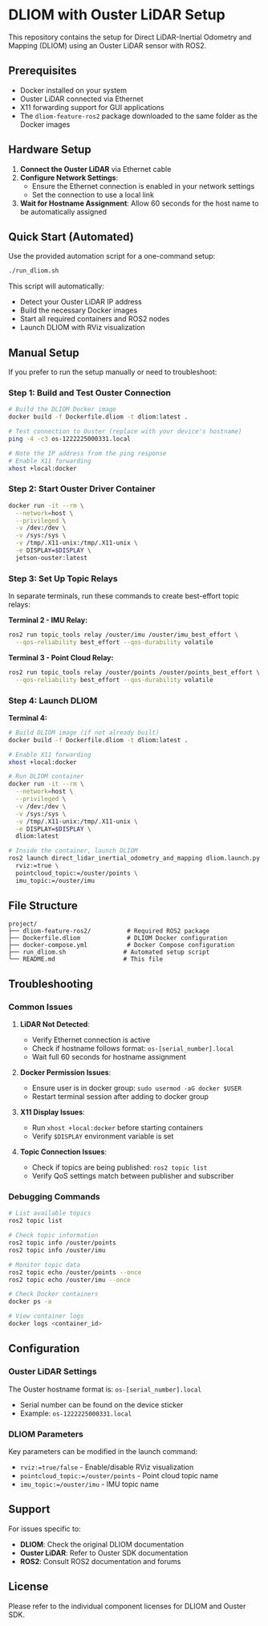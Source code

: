 # DLIOM with Ouster LiDAR Setup

This repository contains the setup for Direct LiDAR-Inertial Odometry and Mapping (DLIOM) using an Ouster LiDAR sensor with ROS2.

## Prerequisites

- Docker installed on your system
- Ouster LiDAR connected via Ethernet
- X11 forwarding support for GUI applications
- The `dliom-feature-ros2` package downloaded to the same folder as the Docker images

## Hardware Setup

1. **Connect the Ouster LiDAR** via Ethernet cable
2. **Configure Network Settings**: 
   - Ensure the Ethernet connection is enabled in your network settings
   - Set the connection to use a local link
3. **Wait for Hostname Assignment**: Allow 60 seconds for the host name to be automatically assigned

## Quick Start (Automated)

Use the provided automation script for a one-command setup:

```bash
./run_dliom.sh
```

This script will automatically:
- Detect your Ouster LiDAR IP address
- Build the necessary Docker images
- Start all required containers and ROS2 nodes
- Launch DLIOM with RViz visualization

## Manual Setup

If you prefer to run the setup manually or need to troubleshoot:

### Step 1: Build and Test Ouster Connection

```bash
# Build the DLIOM Docker image
docker build -f Dockerfile.dliom -t dliom:latest .

# Test connection to Ouster (replace with your device's hostname)
ping -4 -c3 os-1222225000331.local

# Note the IP address from the ping response
# Enable X11 forwarding
xhost +local:docker
```

### Step 2: Start Ouster Driver Container

```bash
docker run -it --rm \
  --network=host \
  --privileged \
  -v /dev:/dev \
  -v /sys:/sys \
  -v /tmp/.X11-unix:/tmp/.X11-unix \
  -e DISPLAY=$DISPLAY \
  jetson-ouster:latest
```

### Step 3: Set Up Topic Relays

In separate terminals, run these commands to create best-effort topic relays:

**Terminal 2 - IMU Relay:**
```bash
ros2 run topic_tools relay /ouster/imu /ouster/imu_best_effort \
  --qos-reliability best_effort --qos-durability volatile
```

**Terminal 3 - Point Cloud Relay:**
```bash
ros2 run topic_tools relay /ouster/points /ouster/points_best_effort \
  --qos-reliability best_effort --qos-durability volatile
```

### Step 4: Launch DLIOM

**Terminal 4:**
```bash
# Build DLIOM image (if not already built)
docker build -f Dockerfile.dliom -t dliom:latest .

# Enable X11 forwarding
xhost +local:docker

# Run DLIOM container
docker run -it --rm \
  --network=host \
  --privileged \
  -v /dev:/dev \
  -v /sys:/sys \
  -v /tmp/.X11-unix:/tmp/.X11-unix \
  -e DISPLAY=$DISPLAY \
  dliom:latest

# Inside the container, launch DLIOM
ros2 launch direct_lidar_inertial_odometry_and_mapping dliom.launch.py \
  rviz:=true \
  pointcloud_topic:=/ouster/points \
  imu_topic:=/ouster/imu
```

## File Structure

```
project/
├── dliom-feature-ros2/          # Required ROS2 package
├── Dockerfile.dliom             # DLIOM Docker configuration
├── docker-compose.yml           # Docker Compose configuration
├── run_dliom.sh                # Automated setup script
└── README.md                   # This file
```

## Troubleshooting

### Common Issues

1. **LiDAR Not Detected**: 
   - Verify Ethernet connection is active
   - Check if hostname follows format: `os-[serial_number].local`
   - Wait full 60 seconds for hostname assignment

2. **Docker Permission Issues**:
   - Ensure user is in docker group: `sudo usermod -aG docker $USER`
   - Restart terminal session after adding to docker group

3. **X11 Display Issues**:
   - Run `xhost +local:docker` before starting containers
   - Verify `$DISPLAY` environment variable is set

4. **Topic Connection Issues**:
   - Check if topics are being published: `ros2 topic list`
   - Verify QoS settings match between publisher and subscriber

### Debugging Commands

```bash
# List available topics
ros2 topic list

# Check topic information
ros2 topic info /ouster/points
ros2 topic info /ouster/imu

# Monitor topic data
ros2 topic echo /ouster/points --once
ros2 topic echo /ouster/imu --once

# Check Docker containers
docker ps -a

# View container logs
docker logs <container_id>
```

## Configuration

### Ouster LiDAR Settings

The Ouster hostname format is: `os-[serial_number].local`
- Serial number can be found on the device sticker
- Example: `os-1222225000331.local`

### DLIOM Parameters

Key parameters can be modified in the launch command:
- `rviz:=true/false` - Enable/disable RViz visualization
- `pointcloud_topic:=/ouster/points` - Point cloud topic name
- `imu_topic:=/ouster/imu` - IMU topic name

## Support

For issues specific to:
- **DLIOM**: Check the original DLIOM documentation
- **Ouster LiDAR**: Refer to Ouster SDK documentation
- **ROS2**: Consult ROS2 documentation and forums

## License

Please refer to the individual component licenses for DLIOM and Ouster SDK.
